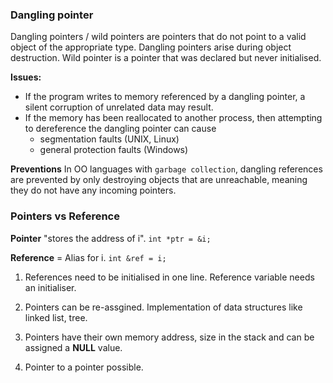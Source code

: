 ### Dangling pointer

Dangling pointers / wild pointers are pointers that do not point to a valid object of the appropriate type. 
Dangling pointers arise during object destruction.
Wild pointer is a pointer that was declared but never initialised.


**Issues:**
- If the program writes to memory referenced by a dangling pointer, a silent corruption of unrelated data may result.
- If the memory has been reallocated to another process, then attempting to dereference the dangling pointer can cause 
    - segmentation faults (UNIX, Linux) 
    - general protection faults (Windows)

**Preventions**
In OO languages with `garbage collection`, dangling references are prevented by only destroying objects that are unreachable, meaning they do not have any incoming pointers. 

### Pointers vs Reference

**Pointer** "stores the address of i".
`int *ptr = &i; `

**Reference** = Alias for i.
`int &ref = i;`

1. References need to be initialised in one line.
   Reference variable needs an initialiser.

2. Pointers can be re-assgined.
   Implementation of data structures like linked list, tree.

3. Pointers have their own memory address, size in the stack and can be assigned a **NULL** value.

4. Pointer to a pointer possible.